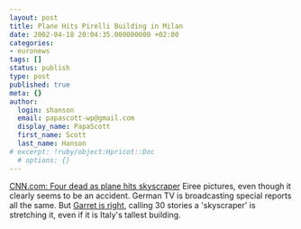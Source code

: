 ```yaml
---
layout: post
title: Plane Hits Pirelli Building in Milan
date: 2002-04-18 20:04:35.000000000 +02:00
categories:
- euronews
tags: []
status: publish
type: post
published: true
meta: {}
author:
  login: shanson
  email: papascott-wp@gmail.com
  display_name: PapaScott
  first_name: Scott
  last_name: Hanson
# excerpt: !ruby/object:Hpricot::Doc
  # options: {}
---
```

<p><a href="http://www.cnn.com/2002/WORLD/europe/04/18/italy.milan/index.html">CNN.com: Four dead as plane hits skyscraper</a> Eiree pictures, even though it clearly seems to be an accident. German TV is broadcasting special reports all the same. But <a href="http://www.dangerousmeta.com/posts/02/20020418">Garret is right</a>, calling 30 stories a 'skyscraper' is stretching it, even if it is Italy's tallest building.</p>
